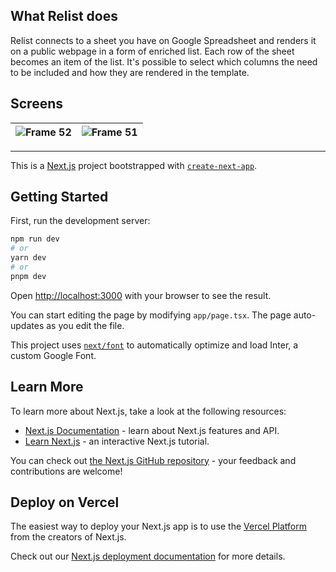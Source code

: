 ## What Relist does
Relist connects to a sheet you have on Google Spreadsheet and renders it on a public webpage in a form of enriched list.
Each row of the sheet becomes an item of the list. It's possible to select which columns the need to be included and how they are rendered in the template.

## Screens
|![Frame 52](https://github.com/dbertella/relist/assets/3997836/dbf2a1e3-cad6-4ef8-9507-5ec01124efa3)|![Frame 51](https://github.com/dbertella/relist/assets/3997836/31ed0e89-2af5-4645-aea1-3dd872d6a32f)|
|:-:|:-:|


---
This is a [Next.js](https://nextjs.org/) project bootstrapped with [`create-next-app`](https://github.com/vercel/next.js/tree/canary/packages/create-next-app).

## Getting Started

First, run the development server:

```bash
npm run dev
# or
yarn dev
# or
pnpm dev
```

Open [http://localhost:3000](http://localhost:3000) with your browser to see the result.

You can start editing the page by modifying `app/page.tsx`. The page auto-updates as you edit the file.

This project uses [`next/font`](https://nextjs.org/docs/basic-features/font-optimization) to automatically optimize and load Inter, a custom Google Font.

## Learn More

To learn more about Next.js, take a look at the following resources:

- [Next.js Documentation](https://nextjs.org/docs) - learn about Next.js features and API.
- [Learn Next.js](https://nextjs.org/learn) - an interactive Next.js tutorial.

You can check out [the Next.js GitHub repository](https://github.com/vercel/next.js/) - your feedback and contributions are welcome!

## Deploy on Vercel

The easiest way to deploy your Next.js app is to use the [Vercel Platform](https://vercel.com/new?utm_medium=default-template&filter=next.js&utm_source=create-next-app&utm_campaign=create-next-app-readme) from the creators of Next.js.

Check out our [Next.js deployment documentation](https://nextjs.org/docs/deployment) for more details.


